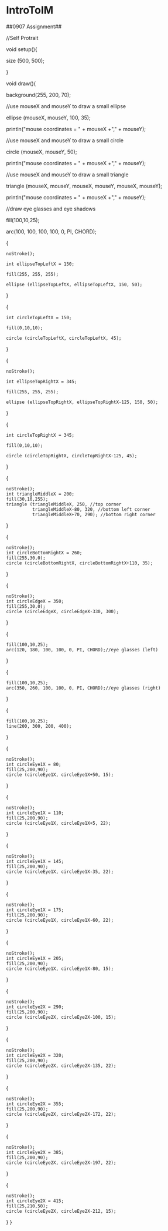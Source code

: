# IntroToIM

##0907 Assignment##

//Self Protrait

void setup(){


  size (500, 500);
  
}


void draw(){
  
  background(255, 200, 70);
  
  //use mouseX and mouseY to draw a small ellipse 
  
  ellipse (mouseX, mouseY, 100, 35);
  
  println("mouse coordinates = " + mouseX +"," + mouseY);
  
  
  
  //use mouseX and mouseY to draw a small circle 
  
  circle (mouseX, mouseY, 50);
  
  println("mouse coordinates = " + mouseX +"," + mouseY);
  
  
  //use mouseX and mouseY to draw a small triangle
  
  triangle (mouseX, mouseY, mouseX, mouseY, mouseX, mouseY);
  
  println("mouse coordinates = " + mouseX +"," + mouseY);
  
  
  //draw eye glasses and eye shadows
  
  fill(100,10,25);
  
  arc(100, 100, 100, 100, 0, PI, CHORD);
  

  {
  
    noStroke();
    
    int ellipseTopLeftX = 150;
    
    fill(255, 255, 255);
    
    ellipse (ellipseTopLeftX, ellipseTopLeftX, 150, 50);
    
  }
  
  
  {
  
    int circleTopLeftX = 150;
    
    fill(0,10,10);
    
    circle (circleTopLeftX, circleTopLeftX, 45);
    
  }
  

  {
  
    noStroke();
    
    int ellipseTopRightX = 345;
    
    fill(255, 255, 255);
    
    ellipse (ellipseTopRightX, ellipseTopRightX-125, 150, 50);
    
  }
  

  {
  
    int circleTopRightX = 345;
    
    fill(0,10,10);
    
    circle (circleTopRightX, circleTopRightX-125, 45);
    
  }


  {
  
    noStroke();
    int triangleMiddleX = 200;
    fill(30,10,255);
    triangle (triangleMiddleX, 250, //top corner
              triangleMiddleX-80, 320, //bottom left corner
              triangleMiddleX+70, 290); //bottom right corner
              
  }
  
  
  {
  
    noStroke();
    int circleBottomRightX = 260;
    fill(255,30,0);
    circle (circleBottomRightX, circleBottomRightX+110, 35);
    
  }
  
  
  {
  
    noStroke();
    int circleEdgeX = 350;
    fill(255,30,0);
    circle (circleEdgeX, circleEdgeX-330, 300);
    
  }
  
  
  {
  
    fill(100,10,25);
    arc(120, 180, 100, 100, 0, PI, CHORD);//eye glasses (left)
    
  }
  
  
  {
  
    fill(100,10,25);
    arc(350, 260, 100, 100, 0, PI, CHORD);//eye glasses (right)
    
  }
  
  
  {
  
    fill(100,10,25);
    line(200, 300, 200, 400);
    
  }
  
  
  {
  
    noStroke();
    int circleEye1X = 80;
    fill(25,200,90);
    circle (circleEye1X, circleEye1X+50, 15);
    
  }
  
  
  {
  
    noStroke();
    int circleEye1X = 110;
    fill(25,200,90);
    circle (circleEye1X, circleEye1X+5, 22);
    
  }
  
  
  {
  
    noStroke();
    int circleEye1X = 145;
    fill(25,200,90);
    circle (circleEye1X, circleEye1X-35, 22);
    
  }
  
  {
  
    noStroke();
    int circleEye1X = 175;
    fill(25,200,90);
    circle (circleEye1X, circleEye1X-60, 22);
    
  }
  
  {
  
    noStroke();
    int circleEye1X = 205;
    fill(25,200,90);
    circle (circleEye1X, circleEye1X-80, 15);
    
  }
  
   {
   
    noStroke();
    int circleEye2X = 290;
    fill(25,200,90);
    circle (circleEye2X, circleEye2X-100, 15);
    
  }
  
   {
   
    noStroke();
    int circleEye2X = 320;
    fill(25,200,90);
    circle (circleEye2X, circleEye2X-135, 22);
    
  }
  
  {
  
    noStroke();
    int circleEye2X = 355;
    fill(25,200,90);
    circle (circleEye2X, circleEye2X-172, 22);
    
  }
  
  {
  
    noStroke();
    int circleEye2X = 385;
    fill(25,200,90);
    circle (circleEye2X, circleEye2X-197, 22);
    
  }
  
  {
  
    noStroke();
    int circleEye2X = 415;
    fill(25,210,50);
    circle (circleEye2X, circleEye2X-212, 15);
    
  }
}
